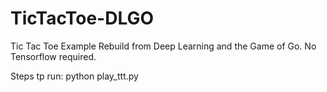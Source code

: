 # TicTacToe-DLGO

Tic Tac Toe Example Rebuild from Deep Learning and the Game of Go. No Tensorflow required.

Steps tp run: python play_ttt.py
